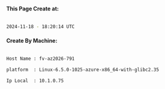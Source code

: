 
   
#### This Page Create at:

```bash

2024-11-18 - 18:20:14 UTC

```

#### Create By Machine:

```bash

Host Name : fv-az2026-791

platform  : Linux-6.5.0-1025-azure-x86_64-with-glibc2.35

Ip Local  : 10.1.0.75

```

